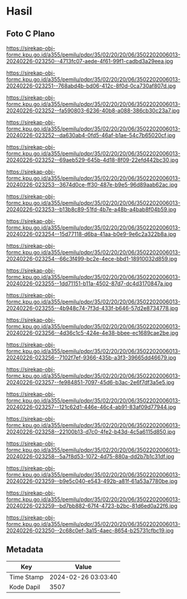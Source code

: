 # Hasil

## Foto C Plano

https://sirekap-obj-formc.kpu.go.id/a355/pemilu/pdpr/35/02/20/20/06/3502202006013-20240226-023250--4713fc07-aede-4f61-99f1-cadbd3a29eea.jpg

https://sirekap-obj-formc.kpu.go.id/a355/pemilu/pdpr/35/02/20/20/06/3502202006013-20240226-023251--768abd4b-bd06-412c-8f0d-0ca730af807d.jpg

https://sirekap-obj-formc.kpu.go.id/a355/pemilu/pdpr/35/02/20/20/06/3502202006013-20240226-023252--fa590803-6236-40b8-a088-386cb30c23a7.jpg

https://sirekap-obj-formc.kpu.go.id/a355/pemilu/pdpr/35/02/20/20/06/3502202006013-20240226-023252--da630ab4-0fd5-46af-b1ae-54c7b65020cf.jpg

https://sirekap-obj-formc.kpu.go.id/a355/pemilu/pdpr/35/02/20/20/06/3502202006013-20240226-023252--69aeb529-645b-4d18-8f09-22efd442bc30.jpg

https://sirekap-obj-formc.kpu.go.id/a355/pemilu/pdpr/35/02/20/20/06/3502202006013-20240226-023253--3674d0ce-ff30-487e-b9e5-96d89aab62ac.jpg

https://sirekap-obj-formc.kpu.go.id/a355/pemilu/pdpr/35/02/20/20/06/3502202006013-20240226-023253--b13b8c89-51fd-4b7e-a48b-a4bab8f04b59.jpg

https://sirekap-obj-formc.kpu.go.id/a355/pemilu/pdpr/35/02/20/20/06/3502202006013-20240226-023254--15d77118-d6ba-41aa-b0e9-9e6c2a322b8a.jpg

https://sirekap-obj-formc.kpu.go.id/a355/pemilu/pdpr/35/02/20/20/06/3502202006013-20240226-023254--66c3f499-bc2e-4ece-bbd1-18910032d859.jpg

https://sirekap-obj-formc.kpu.go.id/a355/pemilu/pdpr/35/02/20/20/06/3502202006013-20240226-023255--1dd71151-b11a-4502-87d7-dc4d3170847a.jpg

https://sirekap-obj-formc.kpu.go.id/a355/pemilu/pdpr/35/02/20/20/06/3502202006013-20240226-023255--4b948c74-7f3d-433f-b646-57d2e8734778.jpg

https://sirekap-obj-formc.kpu.go.id/a355/pemilu/pdpr/35/02/20/20/06/3502202006013-20240226-023256--4d36c1c5-424e-4e38-bbee-ec1689cae2be.jpg

https://sirekap-obj-formc.kpu.go.id/a355/pemilu/pdpr/35/02/20/20/06/3502202006013-20240226-023256--7102f7ef-9366-435b-a3f3-39665dd46679.jpg

https://sirekap-obj-formc.kpu.go.id/a355/pemilu/pdpr/35/02/20/20/06/3502202006013-20240226-023257--fe984851-7097-45d6-b3ac-2e6f7df3a5e5.jpg

https://sirekap-obj-formc.kpu.go.id/a355/pemilu/pdpr/35/02/20/20/06/3502202006013-20240226-023257--121c62d1-446e-46c4-ab91-83af09d77944.jpg

https://sirekap-obj-formc.kpu.go.id/a355/pemilu/pdpr/35/02/20/20/06/3502202006013-20240226-023258--22100b13-d7c0-4fe2-b43d-4c5a6115d850.jpg

https://sirekap-obj-formc.kpu.go.id/a355/pemilu/pdpr/35/02/20/20/06/3502202006013-20240226-023258--5a7f8d53-1072-4d75-880a-dd2b7b1c31df.jpg

https://sirekap-obj-formc.kpu.go.id/a355/pemilu/pdpr/35/02/20/20/06/3502202006013-20240226-023259--b9e5c040-e543-492b-a81f-61a53a7780be.jpg

https://sirekap-obj-formc.kpu.go.id/a355/pemilu/pdpr/35/02/20/20/06/3502202006013-20240226-023259--bd7bb882-67f4-4723-b2bc-81d6ed0a22f6.jpg

https://sirekap-obj-formc.kpu.go.id/a355/pemilu/pdpr/35/02/20/20/06/3502202006013-20240226-023250--2c68c0ef-3a15-4aec-8654-b25731cfbc19.jpg


## Metadata

| Key        | Value               |
| ---------- | ------------------- |
| Time Stamp | 2024-02-26 03:03:40 |
| Kode Dapil | 3507                |



